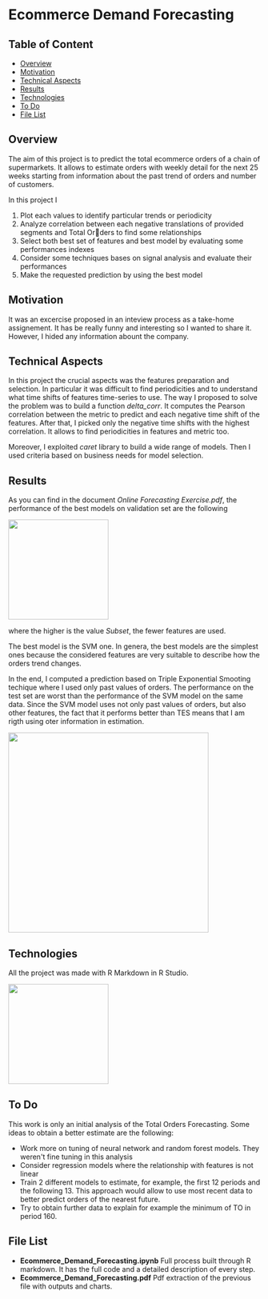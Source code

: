 # Ecommerce Demand Forecasting

## Table of Content
  * [Overview](#overview)
  * [Motivation](#motivation)
  * [Technical Aspects](#technical-aspects)
  * [Results](#result)
  * [Technologies](#technologies)
  * [To Do](#to-do)
  * [File List](#file-list)

  
## Overview <a name="overview" />
The aim of this project is to predict the total ecommerce orders of a chain of supermarkets. It allows to estimate orders with weekly detail for the next 25 weeks starting from information about the past trend of orders and number of customers.

In this project I
1. Plot each values to identify particular trends or periodicity
2. Analyze correlation between each negative translations of provided segments and Total Orders to find some relationships
3. Select both best set of features and best model by evaluating some performances indexes
4. Consider some techniques bases on signal analysis and evaluate their performances
5. Make the requested prediction by using the best model

## Motivation <a name="motivation" />
It was an excercise proposed in an inteview process as a take-home assignement. It has be really funny and interesting so I wanted to share it. However, I hided any information abount the company.

## Technical Aspects <a name="technical-aspects" />
In this project the crucial aspects was the features preparation and selection. In particular it was difficult to find periodicities and to understand what time shifts of features time-series to use. The way I proposed to solve the problem was to build a function *delta_corr*. It computes the Pearson correlation between the metric to predict and each negative time shift of the features. After that, I picked only the negative time shifts with the highest correlation. It allows to find periodicities in features and metric too.

Moreover, I exploited *caret* library to build a wide range of models. Then I used criteria based on business needs for model selection.

## Results <a name="result" />
As you can find in the document *Online Forecasting Exercise.pdf*, the performance of the best models on validation set are the following

<img src="https://user-images.githubusercontent.com/29163695/122690047-51087b80-d227-11eb-852a-a8f6455c0ce4.png" height="200">

where the higher is the value *Subset*, the fewer features are used. 

The best model is the SVM one. In genera, the best models are the simplest ones because the considered features are very suitable to describe how the orders trend changes. 

In the end, I computed a prediction based on Triple Exponential Smooting techique where I used only past values of orders. The performance on the test set are worst than the performance of the SVM model on the same data. Since the SVM model uses not only past values of orders, but also other features, the fact that it performs better than TES means that I am rigth using oter information in estimation.

<img src="https://user-images.githubusercontent.com/29163695/122689658-abeca380-d224-11eb-8a31-72a575f46e5e.png" height="400">

## Technologies <a name="technologies">
All the project was made with R Markdown in R Studio.

<img src="https://user-images.githubusercontent.com/29163695/122690091-b8263000-d227-11eb-928e-04b511a744f1.png" height="200">
 
## To Do <a name="to-do" />
This work is only an initial analysis of the Total Orders Forecasting. Some ideas to obtain a better estimate are the following:
* Work more on tuning of neural network and random forest models. They weren't fine tuning in this analysis
* Consider regression models where the relationship with features is not linear
* Train 2 different models to estimate, for example, the first 12 periods and the following 13. This approach would allow to use most recent data to better predict orders of the nearest future.
* Try to obtain further data to explain for example the minimum of TO in period 160.

## File List <a name="file-list" />
* **Ecommerce_Demand_Forecasting.ipynb** Full process built through R markdown. It has the full code and a detailed description of every step.
* **Ecommerce_Demand_Forecasting.pdf** Pdf extraction of the previous file with outputs and charts.

